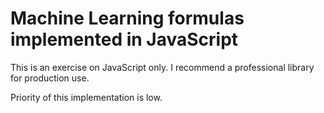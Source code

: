# Machine Learning formulas implemented in JavaScript

This is an exercise on JavaScript only. I recommend a professional
library for production use.

Priority of this implementation is low.
